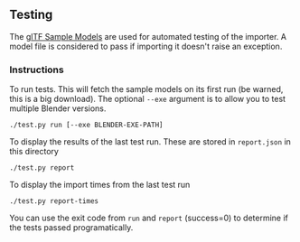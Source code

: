 ## Testing

The [glTF Sample Models](https://github.com/KhronosGroup/glTF-Sample-Models) are
used for automated testing of the importer. A model file is considered to pass
if importing it doesn't raise an exception.


### Instructions

To run tests. This will fetch the sample models on its first run (be warned,
this is a big download). The optional `--exe` argument is to allow you to test
multiple Blender versions.

    ./test.py run [--exe BLENDER-EXE-PATH]

To display the results of the last test run. These are stored in `report.json`
in this directory

    ./test.py report

To display the import times from the last test run

    ./test.py report-times

You can use the exit code from `run` and `report` (success=0) to determine if
the tests passed programatically.
